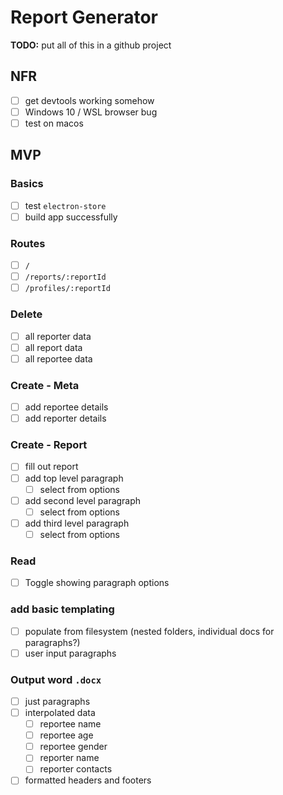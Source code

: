 # Report Generator

**TODO:** put all of this in a github project

## NFR
- [ ] get devtools working somehow
- [ ] Windows 10 / WSL browser bug
- [ ] test on macos

## MVP

### Basics
- [ ] test `electron-store`
- [ ] build app successfully

### Routes
- [ ] `/`
- [ ] `/reports/:reportId`
- [ ] `/profiles/:reportId`

### Delete
- [ ] all reporter data
- [ ] all report data
- [ ] all reportee data

### Create - Meta
- [ ] add reportee details
- [ ] add reporter details

### Create - Report
- [ ] fill out report
- [ ] add top level paragraph
  - [ ] select from options
- [ ] add second level paragraph
  - [ ] select from options
- [ ] add third level paragraph
  - [ ] select from options

### Read
- [ ] Toggle showing paragraph options

### add basic templating
- [ ] populate from filesystem (nested folders, individual docs for paragraphs?)
- [ ] user input paragraphs

### Output word `.docx`
- [ ] just paragraphs
- [ ] interpolated data
  - [ ] reportee name
  - [ ] reportee age
  - [ ] reportee gender
  - [ ] reporter name
  - [ ] reporter contacts
- [ ] formatted headers and footers
